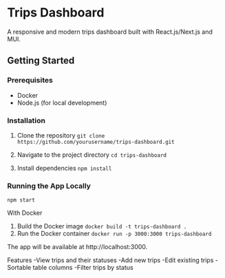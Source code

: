 # Trips Dashboard

A responsive and modern trips dashboard built with React.js/Next.js and MUI.

## Getting Started

### Prerequisites

- Docker
- Node.js (for local development)

### Installation

1. Clone the repository
   ```git clone https://github.com/yourusername/trips-dashboard.git```

2. Navigate to the project directory
  ```cd trips-dashboard```

3. Install dependencies
  ```npm install```


### Running the App Locally
  ```npm start```

With Docker
1. Build the Docker image
  ```docker build -t trips-dashboard .```
2. Run the Docker container
  ```docker run -p 3000:3000 trips-dashboard```

The app will be available at http://localhost:3000.

Features
  -View trips and their statuses
  -Add new trips
  -Edit existing trips
  -Sortable table columns
  -Filter trips by status



